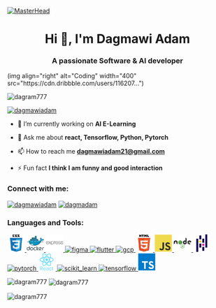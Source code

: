 [![MasterHead](https://www.canva.com/design/DAGU-GBzM1o/7W-tJukVNwFmbWILqE8eqg/watch?utm_content=DAGU-GBzM1o&utm_campaign=designshare&utm_medium=link&utm_source=editor)](https://dagmawi.io)

<h1 align="center">Hi 👋, I'm Dagmawi Adam</h1>
<h3 align="center">A passionate Software & AI developer</h3>
(img align="right" alt="Coding" width="400" src="https://cdn.dribbble.com/users/116207...")
<p align="left"> <img src="https://cdnl.iconscout.com/lottie/premium/preview-watermark/web-developer-animation-download-in-lottie-json-gif-static-svg-file-formats--programmer-programming-code-online-meeting-digital-services-pack-design-development-animations-3895620.mp4?username=dagram777&label=Profile%20views&color=0e75b6&style=flat" alt="dagram777" /> </p>

<p align="left"> <a href="https://twitter.com/dagmawiadam" target="blank"><img src="https://img.shields.io/twitter/follow/dagmawiadam?logo=twitter&style=for-the-badge" alt="dagmawiadam" /></a> </p>

- 🔭 I’m currently working on **AI E-Learning**

- 💬 Ask me about **react, Tensorflow, Python, Pytorch**

- 📫 How to reach me **dagmawiadam21@gmail.com**

- ⚡ Fun fact **I think I am funny and good interaction**

<h3 align="left">Connect with me:</h3>
<p align="left">
<a href="https://twitter.com/dagmawiadam" target="blank"><img align="center" src="https://raw.githubusercontent.com/rahuldkjain/github-profile-readme-generator/master/src/images/icons/Social/twitter.svg" alt="dagmawiadam" height="30" width="40" /></a>
<a href="https://instagram.com/dagmadam" target="blank"><img align="center" src="https://raw.githubusercontent.com/rahuldkjain/github-profile-readme-generator/master/src/images/icons/Social/instagram.svg" alt="dagmadam" height="30" width="40" /></a>
</p>

<h3 align="left">Languages and Tools:</h3>
<p align="left"> <a href="https://www.w3schools.com/css/" target="_blank" rel="noreferrer"> <img src="https://raw.githubusercontent.com/devicons/devicon/master/icons/css3/css3-original-wordmark.svg" alt="css3" width="40" height="40"/> </a> <a href="https://www.docker.com/" target="_blank" rel="noreferrer"> <img src="https://raw.githubusercontent.com/devicons/devicon/master/icons/docker/docker-original-wordmark.svg" alt="docker" width="40" height="40"/> </a> <a href="https://expressjs.com" target="_blank" rel="noreferrer"> <img src="https://raw.githubusercontent.com/devicons/devicon/master/icons/express/express-original-wordmark.svg" alt="express" width="40" height="40"/> </a> <a href="https://www.figma.com/" target="_blank" rel="noreferrer"> <img src="https://www.vectorlogo.zone/logos/figma/figma-icon.svg" alt="figma" width="40" height="40"/> </a> <a href="https://flutter.dev" target="_blank" rel="noreferrer"> <img src="https://www.vectorlogo.zone/logos/flutterio/flutterio-icon.svg" alt="flutter" width="40" height="40"/> </a> <a href="https://cloud.google.com" target="_blank" rel="noreferrer"> <img src="https://www.vectorlogo.zone/logos/google_cloud/google_cloud-icon.svg" alt="gcp" width="40" height="40"/> </a> <a href="https://www.w3.org/html/" target="_blank" rel="noreferrer"> <img src="https://raw.githubusercontent.com/devicons/devicon/master/icons/html5/html5-original-wordmark.svg" alt="html5" width="40" height="40"/> </a> <a href="https://developer.mozilla.org/en-US/docs/Web/JavaScript" target="_blank" rel="noreferrer"> <img src="https://raw.githubusercontent.com/devicons/devicon/master/icons/javascript/javascript-original.svg" alt="javascript" width="40" height="40"/> </a> <a href="https://nodejs.org" target="_blank" rel="noreferrer"> <img src="https://raw.githubusercontent.com/devicons/devicon/master/icons/nodejs/nodejs-original-wordmark.svg" alt="nodejs" width="40" height="40"/> </a> <a href="https://pandas.pydata.org/" target="_blank" rel="noreferrer"> <img src="https://raw.githubusercontent.com/devicons/devicon/2ae2a900d2f041da66e950e4d48052658d850630/icons/pandas/pandas-original.svg" alt="pandas" width="40" height="40"/> </a> <a href="https://pytorch.org/" target="_blank" rel="noreferrer"> <img src="https://www.vectorlogo.zone/logos/pytorch/pytorch-icon.svg" alt="pytorch" width="40" height="40"/> </a> <a href="https://reactjs.org/" target="_blank" rel="noreferrer"> <img src="https://raw.githubusercontent.com/devicons/devicon/master/icons/react/react-original-wordmark.svg" alt="react" width="40" height="40"/> </a> <a href="https://scikit-learn.org/" target="_blank" rel="noreferrer"> <img src="https://upload.wikimedia.org/wikipedia/commons/0/05/Scikit_learn_logo_small.svg" alt="scikit_learn" width="40" height="40"/> </a> <a href="https://www.tensorflow.org" target="_blank" rel="noreferrer"> <img src="https://www.vectorlogo.zone/logos/tensorflow/tensorflow-icon.svg" alt="tensorflow" width="40" height="40"/> </a> <a href="https://www.typescriptlang.org/" target="_blank" rel="noreferrer"> <img src="https://raw.githubusercontent.com/devicons/devicon/master/icons/typescript/typescript-original.svg" alt="typescript" width="40" height="40"/> </a> </p>

<p><img align="left" src="https://github-readme-stats.vercel.app/api/top-langs?username=dagram777&show_icons=true&locale=en&layout=compact" alt="dagram777" /></p>

<p>&nbsp;<img align="center" src="https://github-readme-stats.vercel.app/api?username=dagram777&show_icons=true&locale=en" alt="dagram777" /></p>

<p><img align="center" src="https://github-readme-streak-stats.herokuapp.com/?user=dagram777&" alt="dagram777" /></p>
